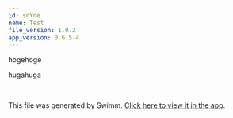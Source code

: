 ```yaml
---
id: snYne
name: Test
file_version: 1.0.2
app_version: 0.6.5-4
---
```


hogehoge

hugahuga

<br/>

This file was generated by Swimm. [Click here to view it in the app](https://app.swimm.io/repos/Z2l0aHViJTNBJTNBeXV0YTE3LmdpdGh1Yi5pbyUzQSUzQXl1dGExNw==/docs/snYne).